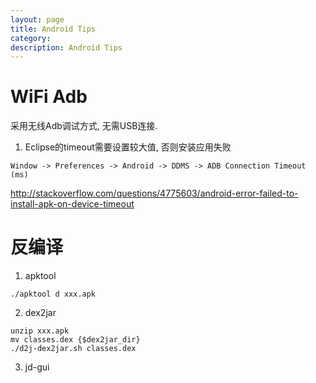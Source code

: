 ```yaml
---
layout: page
title: Android Tips
category: 
description: Android Tips
---
```


# WiFi Adb

采用无线Adb调试方式, 无需USB连接.

1. Eclipse的timeout需要设置较大值, 否则安装应用失败

```
Window -> Preferences -> Android -> DDMS -> ADB Connection Timeout (ms)
```

http://stackoverflow.com/questions/4775603/android-error-failed-to-install-apk-on-device-timeout

# 反编译

1. apktool

```
./apktool d xxx.apk
```

2. dex2jar

```
unzip xxx.apk
mv classes.dex {$dex2jar_dir}
./d2j-dex2jar.sh classes.dex
```

3. jd-gui
